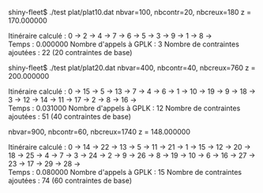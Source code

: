 shiny-fleet$ ./test plat/plat10.dat 
nbvar=100, nbcontr=20, nbcreux=180 
z = 170.000000

 Itinéraire calculé :
0 -> 2 -> 4 -> 7 -> 6 -> 5 -> 3 -> 9 -> 1 -> 8 ->  
Temps : 0.000000
Nombre d'appels à GPLK : 3
Nombre de contraintes ajoutées : 22 (20 contraintes de base)

shiny-fleet$ ./test plat/plat20.dat 
nbvar=400, nbcontr=40, nbcreux=760 
z = 200.000000

 Itinéraire calculé :
0 -> 15 -> 5 -> 13 -> 7 -> 4 -> 6 -> 1 -> 10 -> 19 -> 9 -> 18 -> 3 -> 12 -> 14 -> 11 -> 17 -> 2 -> 8 -> 16 ->  
Temps : 0.031000
Nombre d'appels à GPLK : 12
Nombre de contraintes ajoutées : 51 (40 contraintes de base)

nbvar=900, nbcontr=60, nbcreux=1740 
z = 148.000000

 Itinéraire calculé :
0 -> 14 -> 22 -> 13 -> 5 -> 11 -> 21 -> 1 -> 15 -> 12 -> 20 -> 18 -> 25 -> 4 -> 7 -> 3 -> 24 -> 2 -> 9 -> 26 -> 8 -> 19 -> 10 -> 6 -> 16 -> 27 -> 23 -> 17 -> 29 -> 28 ->  
Temps : 0.080000
Nombre d'appels à GPLK : 15
Nombre de contraintes ajoutées : 74 (60 contraintes de base)
